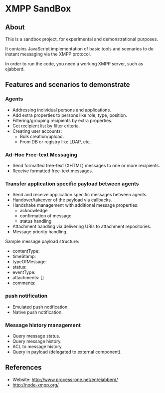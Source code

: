 XMPP SandBox
=============

## About
This is a sandbox project, for experimental and demonstrational purposes.

It contains JavaScript implementation of basic tools and scenarios to do instant messaging via the XMPP protocol.

In order to run the code, you need a working XMPP server, such as ejabberd.

## Features and scenarios to demonstrate

### Agents

- Addressing individual persons and applications.
- Add extra properties to persons like role, type, position.
- Filtering/grouping recipients by extra properties.
- Get recipient list by filter criteria.
- Creating user accounts:
    - Bulk creation/upload.
    - From DB or registry like LDAP, etc.


### Ad-Hoc Free-text Messaging

- Send formatted free-text (XHTML) messages to one or more recipients.
- Receive formatted free-text messages.

### Transfer application specific payload between agents

- Send and receive application specific messages between agents.
- Handover/takeover of the payload via callbacks. 
- Handshake management with additional message properties:
    - acknowledge
    - confirmation of message
    - status handling
- Attachment handling via delivering URIs to attachment repositories.
- Message priority handling.

Sample message payload structure:

- contentType:
- timeStamp:
- typeOfMessage:
- status:
- eventType:
- attachments: []
- comments:

### push notification

- Emulated push notification.
- Native push notification.


### Message history management

- Query message status.
- Query message history.
- ACL to message history.
- Query in payload (delegated to external component).


## References

- Website: http://www.process-one.net/en/ejabberd/
- http://node-xmpp.org/
